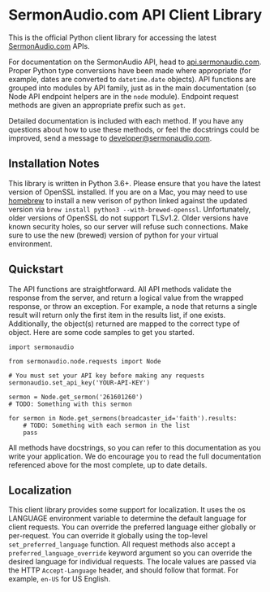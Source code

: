 SermonAudio.com API Client Library
==================================

This is the official Python client library for accessing the latest
[SermonAudio.com](http://www.sermonaudio.com/) APIs.

For documentation on the SermonAudio API, head to
[api.sermonaudio.com](http://api.sermonaudio.com/). Proper Python type
conversions have been made where appropriate (for example, dates are converted
to `datetime.date` objects). API functions are grouped into modules by API
family, just as in the main documentation (so Node API endpoint helpers are
in the `node` module). Endpoint request methods are given an appropriate
prefix such as `get`.

Detailed documentation is included with each method. If you have any questions
about how to use these methods, or feel the docstrings could be improved,
send a message to developer@sermonaudio.com.

Installation Notes
------------------

This library is written in Python 3.6+. Please ensure that you have the latest
version of OpenSSL installed. If you are on a Mac, you may need to use
[homebrew](http://brew.sh) to install a new verison of python linked against
the updated version via `brew install python3 --with-brewed-openssl`.
Unfortunately, older versions of OpenSSL do not support TLSv1.2. Older versions
have known security holes, so our server will refuse such connections.
Make sure to use the new (brewed) version of python for your virtual environment.

Quickstart
----------

The API functions are straightforward. All API methods validate the response
from the server, and return a logical value from the wrapped response, or throw
an exception. For example, a node that returns a single result will return only
the first item in the results list, if one exists. Additionally, the object(s)
returned are mapped to the correct type of object. Here are some code samples
to get you started.

```
import sermonaudio

from sermonaudio.node.requests import Node

# You must set your API key before making any requests
sermonaudio.set_api_key('YOUR-API-KEY')

sermon = Node.get_sermon('261601260')
# TODO: Something with this sermon

for sermon in Node.get_sermons(broadcaster_id='faith').results:
    # TODO: Something with each sermon in the list
    pass
```

All methods have docstrings, so you can refer to this documentation as you
write your application. We do encourage you to read the full documentation
referenced above for the most complete, up to date details.

Localization
------------

This client library provides some support for localization. It uses the os LANGUAGE
environment variable to determine the default language for client requests. You can override
the preferred language either globally or per-request. You can override it globally
using the top-level `set_preferred_language` function. All request methods also accept a
`preferred_language_override` keyword argument so you can override the desired language for
individual requests. The locale values are passed via the HTTP `Accept-Language` header, 
and should follow that format. For example, `en-US` for US English.
